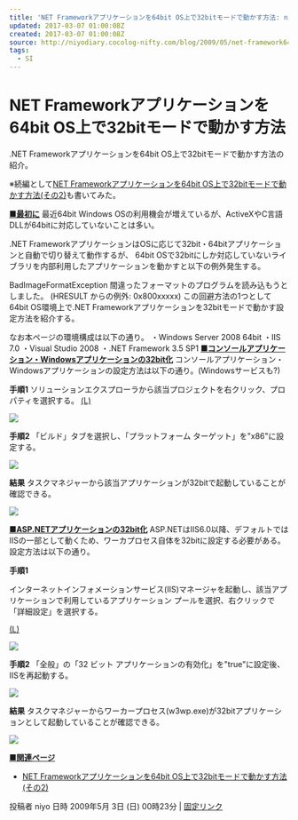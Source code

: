 ```yaml
---
title: 'NET Frameworkアプリケーションを64bit OS上で32bitモードで動かす方法: niyoな日記'
updated: 2017-03-07 01:00:08Z
created: 2017-03-07 01:00:08Z
source: http://niyodiary.cocolog-nifty.com/blog/2009/05/net-framework64.html
tags:
  - SI
---
```


# NET Frameworkアプリケーションを64bit OS上で32bitモードで動かす方法

.NET Frameworkアプリケーションを64bit OS上で32bitモードで動かす方法の紹介。

※続編として[NET Frameworkアプリケーションを64bit OS上で32bitモードで動かす方法(その2)](http://niyodiary.cocolog-nifty.com/blog/2009/05/net-framework-1.html)も書いてみた。

**[■最初に]()**
最近64bit Windows OSの利用機会が増えているが、ActiveXやC言語DLLが64bitに対応していないことは多い。

.NET FrameworkアプリケーションはOSに応じて32bit・64bitアプリケーションと自動で切り替えて動作するが、 64bit OSで32bitにしか対応していないライブラリを内部利用したアプリケーションを動かすと以下の例外発生する。

BadImageFormatException
間違ったフォーマットのプログラムを読み込もうとしました。 (HRESULT からの例外: 0x800xxxxx)
この回避方法の1つとして64bit OS環境上で.NET Frameworkアプリケーションを32bitモードで動かす設定方法を紹介する。

なお本ページの環境構成は以下の通り。
・Windows Server 2008 64bit
・IIS 7.0
・Visual Studio 2008
・.NET Framework 3.5 SP1
**[■コンソールアプリケーション・Windowsアプリケーションの32bit化]()**
コンソールアプリケーション・Windowsアプリケーションの設定方法は以下の通り。(Windowsサービスも?)

**手順1**
ソリューションエクスプローラから該当プロジェクトを右クリック、プロパティを選択する。
[(L)](http://niyodiary.cocolog-nifty.com/photos/etc/20090502_010_prj.jpg)

[![](../_resources/3eb7edcda9ab8c5264d993e9547adaa3.jpg)](http://niyodiary.cocolog-nifty.com/photos/etc/20090502_010_prj.jpg)

**手順2**
「ビルド」タブを選択し、「プラットフォーム ターゲット」を"x86"に設定する。

[![](../_resources/a357f9ee69bf7f0b9a691f5d95626b21.jpg)](http://niyodiary.cocolog-nifty.com/photos/etc/20090502_020_prj.jpg)

**結果**
タスクマネジャーから該当アプリケーションが32bitで起動していることが確認できる。

[![](../_resources/fe3054ea5a0221ccd70d963569260717.jpg)](http://niyodiary.cocolog-nifty.com/photos/etc/20090502_030_prj.jpg)

**[■ASP.NETアプリケーションの32bit化]()**
ASP.NETはIIS6.0以降、デフォルトではIISの一部として動くため、ワーカプロセス自体を32bitに設定する必要がある。
設定方法は以下の通り。

**手順1**

インターネットインフォメーションサービス(IIS)マネージャを起動し、該当アプリケーションで利用しているアプリケーション プールを選択、右クリックで「詳細設定」を選択する。

[(L)](http://niyodiary.cocolog-nifty.com/photos/etc/20090502_040_iis7.jpg)

[![](../_resources/ab65536df088df289d02c3926f127f99.jpg)](http://niyodiary.cocolog-nifty.com/photos/etc/20090502_040_iis7.jpg)

**手順2**
「全般」の「32 ビット アプリケーションの有効化」を"true"に設定後、IISを再起動する。

[![](../_resources/b557c5d7383228295fc2ad73e7263403.jpg)](http://niyodiary.cocolog-nifty.com/photos/etc/20090502_050_iis7.jpg)

**結果**
タスクマネジャーからワーカープロセス(w3wp.exe)が32bitアプリケーションとして起動していることが確認できる。

[![](../_resources/37e1f47ae300c07a5e0ff79c3aeb0a20.jpg)](http://niyodiary.cocolog-nifty.com/photos/etc/20090502_060_iis7.jpg)

**[■関連ページ]()**

- [NET Frameworkアプリケーションを64bit OS上で32bitモードで動かす方法(その2)](http://niyodiary.cocolog-nifty.com/blog/2009/05/net-framework-1.html)

投稿者 niyo 日時 2009年5月 3日 (日) 00時23分 | [固定リンク](http://niyodiary.cocolog-nifty.com/blog/2009/05/net-framework64.html)